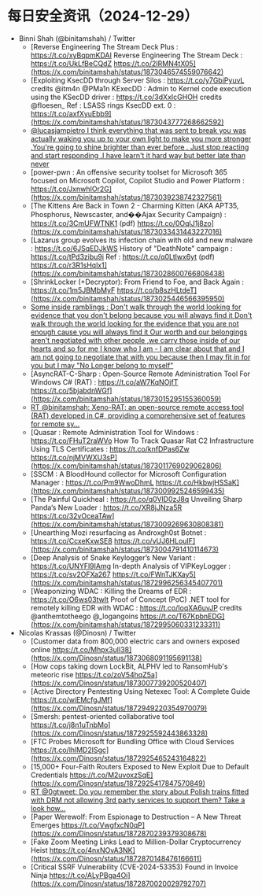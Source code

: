 # 每日安全资讯（2024-12-29）

- Binni Shah (@binitamshah) / Twitter
  - [Reverse Engineering The Stream Deck Plus : https://t.co/xyBqpmKDAI Reverse Engineering The Stream Deck : https://t.co/UkLfBeCQdZ https://t.co/2IRMN4tX05](https://x.com/binitamshah/status/1873046574559076642)
  - [Exploiting KsecDD through Server Silos : https://t.co/y7GbiPyuvL credits @itm4n @PMa1n KExecDD : Admin to Kernel code execution using the KSecDD driver : https://t.co/3dXxIcGHOH credits @floesen_ Ref : LSASS rings KsecDD ext. 0 : https://t.co/axfXyuEbb9](https://x.com/binitamshah/status/1873043777268662592)
  - [@lucasjampietro I think everything that was sent to break you was actually waking you up to your own light to make you more stronger .You're going to shine brighter than ever before . Just stop reacting and start responding .I have learn't it hard way but better late than never](https://x.com/binitamshah/status/1873040507909312636)
  - [power-pwn : An offensive security toolset for Microsoft 365 focused on Microsoft Copilot, Copilot Studio and Power Platform : https://t.co/JxnwhIOr2G](https://x.com/binitamshah/status/1873039238742327561)
  - [The Kittens Are Back in Town 2 - Charming Kitten (AKA APT35, Phosphorus, Newscaster, and��Ajax Security Campaign) : https://t.co/3CmUFWTNK1 (pdf) https://t.co/0OqlJ1j8zo](https://x.com/binitamshah/status/1873033431443227016)
  - [Lazarus group evolves its infection chain with old and new malware : https://t.co/6JSqEDJkWS History of "DeathNote" campaign : https://t.co/tPd3zibu9i Ref : https://t.co/q0Ltlwx6yt (pdf) https://t.co/r3R1sHqlx1](https://x.com/binitamshah/status/1873028600766808438)
  - [ShrinkLocker (+Decryptor): From Friend to Foe, and Back Again : https://t.co/1m5JBMbMyF https://t.co/b8szHLtdeT](https://x.com/binitamshah/status/1873025446566395950)
  - [Some inside ramblings : Don't walk through the world looking for evidence that you don't belong because you will always find it Don't walk through the world looking for the evidence that you are not enough cause you will always find it Our worth and our belongings aren't negotiated with other people ,we carry those inside of our hearts and so for me I know who I am - I am clear about that and I am not going to negotiate that with you because then I may fit in for you but I may "No Longer belong to myself"](https://x.com/binitamshah/status/1873022926427193659)
  - [AsyncRAT-C-Sharp : Open-Source Remote Administration Tool For Windows C# (RAT) : https://t.co/aW7KqNOjfT https://t.co/5bjabdnWGf](https://x.com/binitamshah/status/1873015295155360059)
  - [RT @binitamshah: Xeno-RAT: an open-source remote access tool (RAT) developed in C#, providing a comprehensive set of features for remote sy…](https://x.com/binitamshah/status/1762758016246436301)
  - [Quasar : Remote Administration Tool for Windows : https://t.co/FHuT2raWVo How To Track Quasar Rat C2 Infrastructure Using TLS Certificates : https://t.co/knfDPas6Zw https://t.co/njMVWXU3sP](https://x.com/binitamshah/status/1873011769029062806)
  - [SSCM : A BloodHound collector for Microsoft Configuration Manager : https://t.co/Pm9WwoDhmL https://t.co/HkbwjHSSaK](https://x.com/binitamshah/status/1873009925246599435)
  - [The Painful Quickheal : https://t.co/q0VlD0zJ8q Unveiling Sharp Panda’s New Loader : https://t.co/XR8jJNza5R https://t.co/32vOceaTAw](https://x.com/binitamshah/status/1873009269630808381)
  - [Unearthing Mozi resurfacing as Androxgh0st Botnet : https://t.co/CcxeKxwSE8 https://t.co/vUJ6HLouIF](https://x.com/binitamshah/status/1873004791410114673)
  - [Deep Analysis of Snake Keylogger’s New Variant : https://t.co/UNYFl9IAmg In-depth Analysis of VIPKeyLogger : https://t.co/sv2OFXa267 https://t.co/FWnTJKXay5](https://x.com/binitamshah/status/1872996256345407701)
  - [Weaponizing WDAC : Killing the Dreams of EDR : https://t.co/O6ws03twIt Proof of Concept (PoC) .NET tool for remotely killing EDR with WDAC : https://t.co/IoqXA6uvJP credits @anthemtotheego @_logangoins https://t.co/T67KpbnEDG](https://x.com/binitamshah/status/1872995060331233311)
- Nicolas Krassas (@Dinosn) / Twitter
  - [Customer data from 800,000 electric cars and owners exposed online https://t.co/Mhpx3ulI38](https://x.com/Dinosn/status/1873068091195691138)
  - [How cops taking down LockBit, ALPHV led to RansomHub's meteoric rise https://t.co/zoV54hqZ5a](https://x.com/Dinosn/status/1873007739200520407)
  - [Active Directory Pentesting Using Netexec Tool: A Complete Guide https://t.co/wiEMcfgJMf](https://x.com/Dinosn/status/1872949220354970079)
  - [Smersh: pentest-oriented collaborative tool https://t.co/j8n1uTnbMo](https://x.com/Dinosn/status/1872925592443863328)
  - [FTC Probes Microsoft for Bundling Office with Cloud Services https://t.co/lhlMD2ISgc](https://x.com/Dinosn/status/1872925465243164822)
  - [15,000+ Four-Faith Routers Exposed to New Exploit Due to Default Credentials https://t.co/M2uvoxzSqE](https://x.com/Dinosn/status/1872925417847570849)
  - [RT @0gtweet: Do you remember the story about Polish trains fitted with DRM not allowing 3rd party services to support them? Take a look how…](https://x.com/0gtweet/status/1872900606970741046)
  - [Paper Werewolf: From Espionage to Destruction – A New Threat Emerges https://t.co/VwgfxcN0qP](https://x.com/Dinosn/status/1872870239379308678)
  - [Fake Zoom Meeting Links Lead to Million-Dollar Cryptocurrency Heist https://t.co/4nxNOvA3NK](https://x.com/Dinosn/status/1872870148476166611)
  - [Critical SSRF Vulnerability (CVE-2024-53353) Found in Invoice Ninja https://t.co/ALyPBga4Oi](https://x.com/Dinosn/status/1872870020029792707)
